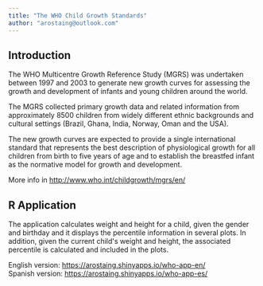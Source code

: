 ```yaml
---
title: "The WHO Child Growth Standards"
author: "arostaing@outlook.com"
---
```


## Introduction
The WHO Multicentre Growth Reference Study (MGRS) was undertaken between 1997 and 2003 to generate new growth curves for assessing the growth and development of infants and young children around the world.

The MGRS collected primary growth data and related information from approximately 8500 children from widely different ethnic backgrounds and cultural settings (Brazil, Ghana, India, Norway, Oman and the USA).

The new growth curves are expected to provide a single international standard that represents the best description of physiological growth for all children from birth to five years of age and to establish the breastfed infant as the normative model for growth and development.

More info in <http://www.who.int/childgrowth/mgrs/en/>

## R Application
The application calculates weight and height for a child, given the gender and birthday and it displays the percentile information in several plots. In addition, given the current child's weight and height, the associated percentile is calculated and included in the plots.


English version: <https://arostaing.shinyapps.io/who-app-en/>   
Spanish version: <https://arostaing.shinyapps.io/who-app-es/>

